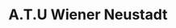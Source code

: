 ---
title: "A.T.U Wiener Neustadt"
url: /wiener-neustadt/a-t-u-wiener-neustadt/
shop: Autowerkstatt
---
